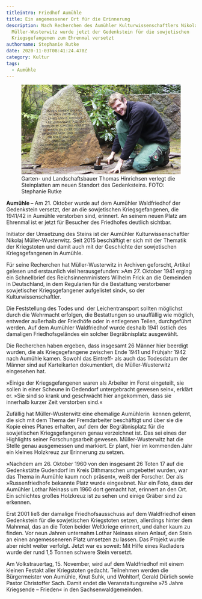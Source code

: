 ```yaml
---
titleintro: Friedhof Aumühle
title: Ein angemessener Ort für die Erinnerung
description: Nach Recherchen des Aumühler Kulturwissenschaftlers Nikolaj
  Müller-Wusterwitz wurde jetzt der Gedenkstein für die sowjetischen
  Kriegsgefangenen zum Ehrenmal versetzt
authorname: Stephanie Rutke
date: 2020-11-03T08:41:24.470Z
category: Kultur
tags:
  - Aumühle
---
```

<figure>
  <img src="/static/media/2020-Umsetzung-Aum.Gedenkstein.jpg">
  <figcaption>
Garten- und Landschaftsbauer Thomas Hinrichsen verlegt die Steinplatten am neuen Standort des Gedenksteins. FOTO: Stephanie Rutke  
   
  </figcaption>
</figure>



**Aumühle –** Am 21. Oktober wurde auf dem Aumühler Waldfriedhof der Gedenkstein versetzt, der an die sowjetischen Kriegsgefangenen, die 1941/42 in Aumühle verstorben sind, erinnert. An seinem neuen Platz am Ehrenmal ist er jetzt für Besucher des Friedhofes deutlich sichtbar.

Initiator der Umsetzung des Steins ist der Aumühler Kulturwissenschaftler Nikolaj Müller-Wusterwitz. Seit 2015 beschäftigt er sich mit der Thematik der Kriegstoten und damit auch mit der Geschichte der sowjetischen Kriegsgefangenen in Aumühle.

Für seine Recherchen hat Müller-Wusterwitz in Archiven geforscht, Artikel gelesen und erstaunlich viel herausgefunden: »Am 27. Oktober 1941 erging ein Schnellbrief des Reichsinnenministers Wilhelm Frick an die Gemeinden in Deutschland, in dem Regularien für die Bestattung verstorbener sowjetischer Kriegsgefangener aufgelistet sind«, so der Kulturwissenschaftler. 

Die Feststellung des Todes und  der Leichentransport sollten möglichst durch die Wehrmacht erfolgen, die Bestattungen so unauffällig wie möglich, entweder außerhalb der Friedhöfe oder in entlegenen Teilen, durchgeführt werden. Auf dem Aumühler Waldfriedhof wurde deshalb 1941 östlich des damaligen Friedhofsgeländes ein solcher Begräbnisplatz ausgewählt. 

Die Recherchen haben ergeben, dass insgesamt 26 Männer hier beerdigt wurden, die als Kriegsgefangene zwischen Ende 1941 und Frühjahr 1942 nach Aumühle kamen. Sowohl das Eintreff- als auch das Todesdatum der Männer sind auf Karteikarten dokumentiert, die Müller-Wusterwitz eingesehen hat.

»Einige der Kriegsgefangenen waren als Arbeiter im Forst eingeteilt, sie sollen in einer Scheune in Oedendorf untergebracht gewesen sein«, erklärt er. »Sie sind so krank und geschwächt hier angekommen, dass sie innerhalb kurzer Zeit verstorben sind.«

Zufällig hat Müller-Wusterwitz eine ehemalige Aumühlerin  kennen gelernt, die sich mit dem Thema der Fremdarbeiter beschäftigt und über sie die Kopie eines Planes erhalten, auf dem der Begräbnisplatz für die sowjetischen Kriegsgefangenen genau verzeichnet ist. Das sei eines der Highlights seiner Forschungsarbeit gewesen. Müller-Wusterwitz hat die Stelle genau ausgemessen und markiert. Er plant, hier im kommenden Jahr ein kleines Holzkreuz zur Erinnerung zu setzen.

»Nachdem am 26. Oktober 1960 von den insgesamt 26 Toten 17 auf die Gedenkstätte Gudendorf im Kreis Dithmarschen umgebettet wurden, war das Thema in Aumühle kaum noch präsent«, weiß der Forscher. Der als »Russenfriedhof« bekannte Platz wurde eingeebnet. Nur ein Foto, dass der Aumühler Lothar Neinass um 1960 dort gemacht hat, erinnert an den Ort. Ein schlichtes großes Holzkreuz ist zu sehen und einige Gräber sind zu erkennen.

Erst 2001 ließ der damalige Friedhofsausschuss auf dem Waldfriedhof einen Gedenkstein für die sowjetischen Kriegstoten setzen, allerdings hinter dem Mahnmal, das an die Toten beider Weltkriege erinnert, und daher kaum zu finden. Vor neun Jahren unternahm Lothar Neinass einen Anlauf, den Stein an einen angemesseneren Platz umsetzen zu lassen. Das Projekt wurde aber nicht weiter verfolgt. Jetzt war es soweit: Mit Hilfe eines Radladers wurde der rund 1,5 Tonnen schwere Stein versetzt.  

Am Volkstrauertag, 15. November, wird auf dem Waldfriedhof mit einem kleinen Festakt aller Kriegstoten gedacht. Teilnehmen werden die Bürgermeister von Aumühle, Knut Suhk, und Wohltorf, Gerald Dürlich sowie Pastor Christoffer Sach. Damit endet die Veranstaltungsreihe »75 Jahre Kriegsende – Frieden« in den Sachsenwaldgemeinden.